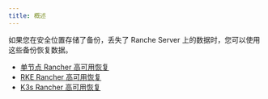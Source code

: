 ```yaml
---
title: 概述
---
```


如果您在安全位置存储了备份，丢失了 Ranche Server 上的数据时，您可以使用这些备份恢复数据。

- [单节点 Rancher 高可用恢复](/docs/rancher2/backups/restore/docker-restore/)
- [RKE Rancher 高可用恢复](/docs/rancher2/backups/restore/ha-restore/)
- [K3s Rancher 高可用恢复](/docs/rancher2/backups/restore/k3s-restore/)
